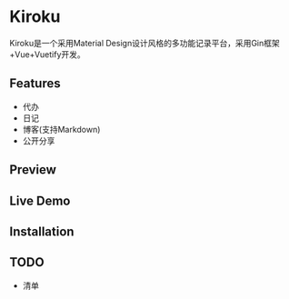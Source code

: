 # Kiroku
Kiroku是一个采用Material Design设计风格的多功能记录平台，采用Gin框架+Vue+Vuetify开发。

## Features
- 代办
- 日记
- 博客(支持Markdown)
- 公开分享

## Preview

## Live Demo

## Installation

## TODO
- 清单

